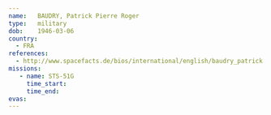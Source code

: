 ```yaml
---
name:	BAUDRY, Patrick Pierre Roger
type:	military
dob:	1946-03-06
country:
  - FRA
references:
  - http://www.spacefacts.de/bios/international/english/baudry_patrick.htm
missions:
   - name: STS-51G
     time_start:   
     time_end:     
evas:
---
```

